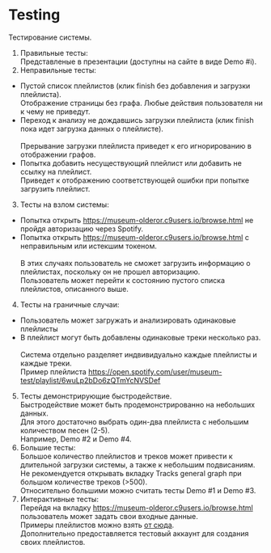 # Testing<br />
Тестирование системы.<br />
1. Правильные тесты:<br />
Представленые в презентации (доступны на сайте в виде Demo #i).<br />
2. Неправильные тесты:<br />
* Пустой список плейлистов (клик finish без добавления и загрузки плейлиста).<br />
Отображение страницы без графа. Любые действия пользователя ни к чему не приведут.<br />
* Переход к анализу не дождавшись загрузки плейлиста (клик finish пока идет загрузка данных о плейлисте).<br /><br />
Прерывание загрузки плейлиста приведет к его игнорированию в отображении графов.<br />
* Попытка добавить несуществующий плейлист или добавить не ссылку на плейлист.<br />
Приведет к отображению соответствующей ошибки при попытке загрузить плейлист.<br />
3. Тесты на взлом системы:<br />
* Попытка открыть https://museum-olderor.c9users.io/browse.html не пройдя авторизацию через Spotify.<br />
* Попытка открыть https://museum-olderor.c9users.io/browse.html с неправильным или истекшим токеном.<br /><br />
В этих случаях пользователь не сможет загрузить информацию о плейлистах, поскольку он не прошел авторизацию.<br />
Пользователь может перейти к состоянию пустого списка плейлистов, описанного выше.<br />
4. Тесты на граничные случаи:<br />
* Пользователь может загружать и анализировать одинаковые плейлисты<br />
* В плейлист могут быть добавлены одинаковые треки несколько раз.<br /><br />
Система отдельно разделяет индвивидуально каждые плейлисты и каждые треки.<br />
Пример плейлиста https://open.spotify.com/user/museum-test/playlist/6wuLp2bDo6zQTmYcNVSDef<br />
5. Тесты демонстрирующие быстродействие.<br />
Быстродействие может быть продемонстрированно на небольших данных.<br />
Для этого достаточно выбрать один-два плейлиста с небольшим количеством песен (2-5).<br />
Например, Demo #2 и Demo #4.<br />
6. Большие тесты:<br />
Большое количество плейлистов и треков может привести к длительной загрузки системы, а также к небольшим подвисаниям.<br />
Не рекомендуется открывать вкладку Tracks general graph при большом количестве треков (>500).<br />
Относительно большими можно считать тесты Demo #1 и Demo #3.<br />
7. Интерактивные тесты:<br />
Перейдя на вкладку https://museum-olderor.c9users.io/browse.html пользователь может задать свои входные данные.<br />
Примеры плейлистов можно взять [от сюда](https://github.com/olderor/museum/blob/master/README.md).<br />
Дополнительно предоставляется тестовый аккаунт для создания своих плейлистов.<br />
